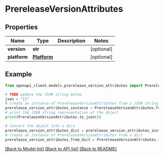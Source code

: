 # PrereleaseVersionAttributes


## Properties

Name | Type | Description | Notes
------------ | ------------- | ------------- | -------------
**version** | **str** |  | [optional] 
**platform** | [**Platform**](Platform.md) |  | [optional] 

## Example

```python
from openapi_client.models.prerelease_version_attributes import PrereleaseVersionAttributes

# TODO update the JSON string below
json = "{}"
# create an instance of PrereleaseVersionAttributes from a JSON string
prerelease_version_attributes_instance = PrereleaseVersionAttributes.from_json(json)
# print the JSON string representation of the object
print(PrereleaseVersionAttributes.to_json())

# convert the object into a dict
prerelease_version_attributes_dict = prerelease_version_attributes_instance.to_dict()
# create an instance of PrereleaseVersionAttributes from a dict
prerelease_version_attributes_from_dict = PrereleaseVersionAttributes.from_dict(prerelease_version_attributes_dict)
```
[[Back to Model list]](../README.md#documentation-for-models) [[Back to API list]](../README.md#documentation-for-api-endpoints) [[Back to README]](../README.md)


